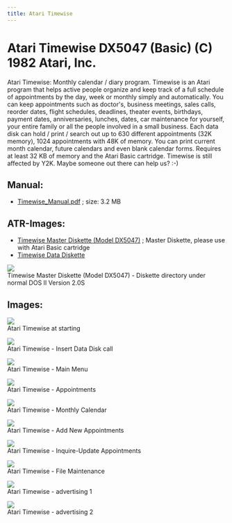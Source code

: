 ```yaml
---
title: Atari Timewise
---
```

# Atari Timewise DX5047 (Basic) (C) 1982 Atari, Inc.  
  
Atari Timewise:  Monthly calendar / diary program.  Timewise is an Atari program that helps active people organize and keep track of a full schedule of appointments by the day, week or monthly simply and automatically.  You can keep appointments such as doctor's, business meetings, sales calls, reorder dates, flight schedules, deadlines, theater events, birthdays, payment dates, anniversaries, lunches, dates, car maintenance for yourself, your entire family or all the people involved in a small business.  Each data disk can hold / print / search out up to 630 different appointments (32K memory), 1024 appointments with 48K of memory.  You can print current month calendar, future calendars and even blank calendar forms. Requires at least 32 KB of memory and the Atari Basic cartridge. Timewise is still affected by Y2K. Maybe someone out there can help us? :-)  
  
## Manual:  
- [Timewise_Manual.pdf](attachments/Timewise_Manual.pdf) ; size: 3.2 MB  
  
## ATR-Images:  
- [Timewise Master Diskette (Model DX5047)](attachments/Timewise.atr) ; Master Diskette, please use with Atari Basic cartridge  
- [Timewise Data Diskette](attachments/Data_Diskette.atr)  
  
![](attachments/DIR.jpg)  
Timewise Master Diskette (Model DX5047) - Diskette directory under normal DOS II Version 2.0S   
  
## Images:  
  
![](attachments/Loading.jpg)  
Atari Timewise at starting  
  
![](attachments/Insert+Data+Disk.jpg)  
Atari Timewise - Insert Data Disk call   
  
![](attachments/Main+Menu.jpg)  
Atari Timewise - Main Menu  
  
![](attachments/Appointments.jpg)  
Atari Timewise - Appointments  
  
![](attachments/Monthly+Calendar.jpg)  
Atari Timewise - Monthly Calendar  
  
  
![](attachments/Add+New+Appointments.jpg)  
Atari Timewise - Add New Appointments  
  
![](attachments/Inquire-Update+Appointments.jpg)  
Atari Timewise - Inquire-Update Appointments  
  
  
![](attachments/File+Maintenance.jpg)  
Atari Timewise - File Maintenance  
  
![](attachments/ad+1.png)  
Atari Timewise - advertising 1  
  
![](attachments/ad+2.png)  
Atari Timewise - advertising 2  
  
